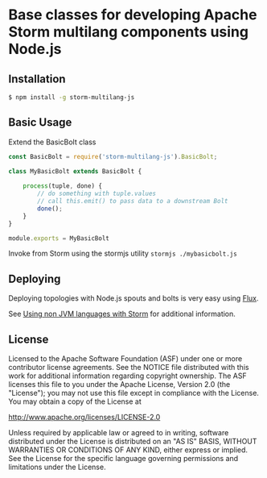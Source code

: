 # Base classes for developing Apache Storm multilang components using Node.js

## Installation

```bash
$ npm install -g storm-multilang-js
```

## Basic Usage

Extend the BasicBolt class

```javascript
const BasicBolt = require('storm-multilang-js').BasicBolt;

class MyBasicBolt extends BasicBolt {
    
    process(tuple, done) {
        // do something with tuple.values
        // call this.emit() to pass data to a downstream Bolt
        done();
    }
}

module.exports = MyBasicBolt
```

Invoke from Storm using the stormjs utility `stormjs ./mybasicbolt.js`

## Deploying

Deploying topologies with Node.js spouts and bolts is very easy using [Flux](http://storm.apache.org/releases/${project.version}/flux.html).

See [Using non JVM languages with Storm](http://storm.apache.org/releases/${project.version}/Using-non-JVM-languages-with-Storm.html) for additional information.

## License

Licensed to the Apache Software Foundation (ASF) under one
or more contributor license agreements.  See the NOTICE file
distributed with this work for additional information
regarding copyright ownership.  The ASF licenses this file
to you under the Apache License, Version 2.0 (the
"License"); you may not use this file except in compliance
with the License.  You may obtain a copy of the License at

  http://www.apache.org/licenses/LICENSE-2.0

Unless required by applicable law or agreed to in writing,
software distributed under the License is distributed on an
"AS IS" BASIS, WITHOUT WARRANTIES OR CONDITIONS OF ANY
KIND, either express or implied.  See the License for the
specific language governing permissions and limitations
under the License.

